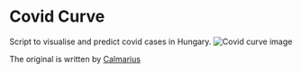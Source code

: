 # Covid Curve
Script to visualise and predict covid cases in Hungary.
![Covid curve image](https://i.imgur.com/nophThi.png)

The original is written by [Calmarius](https://github.com/Calmarius)